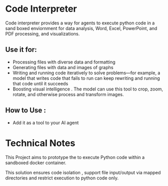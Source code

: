 # Code Interpreter

 Code interpreter provides a way for agents to execute python code in a sand boxed enviornment for data analysis, Word, Excel, PowerPoint, and PDF processing, and visualizations.
 
 ## Use it for:
- Processing files with diverse data and formatting
- Generating files with data and images of graphs
- Writing and running code iteratively to solve problems—for example, a model that writes code that fails to run can keep rewriting and running that code until it succeeds
- Boosting visual intelligence . The model can use this tool to crop, zoom, rotate, and otherwise process and transform images.

## How to Use :
- Add it as a tool to your AI agent


# Technical Notes

This Project aims to prototype the to execute Python code within a sandboxed docker container. 

This solution ensures code isolation , support file input/output via mapped directories and restrict execution to python code only. 


